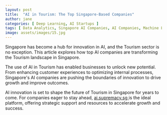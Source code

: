 ```yaml
---
layout: post
title:  "AI in Tourism: The Top Singapore-Based Companies"
author: jane
categories: [ Deep Learning, AI Startups ]
tags: [ Data Analytics, Singapore AI Companies, AI Companies, Machine Learning Innovations, AI Use Cases ]
image: assets/images/15.jpg
---
```


Singapore has become a hub for innovation in AI, and the Tourism sector is no exception. This article explores how top AI companies are transforming the Tourism landscape in Singapore.

The use of AI in Tourism has enabled businesses to unlock new potential. From enhancing customer experiences to optimizing internal processes, Singapore's AI companies are pushing the boundaries of innovation to drive growth and improve outcomes.

AI innovation is set to shape the future of Tourism in Singapore for years to come. For companies eager to stay ahead, <a href="https://ai.supremacy.sg" target="_blank"> ai.supremacy.sg </a> is the ideal platform, offering strategic support and resources to accelerate growth and success.
